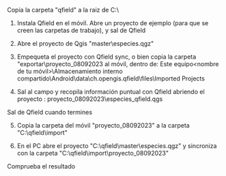 Copia la carpeta "qfield" a la raiz de C:\

1. Instala Qfield en el móvil. Abre un proyecto de ejemplo (para que se creen las carpetas de trabajo), y sal de Qfield

2. Abre el proyecto de Qgis "master\especies.qgz"

3. Empequeta el proyecto con Qfield sync, o bien copia la carpeta "exportar\proyecto_08092023 al móvil, dentro de:
Este equipo\<nombre de tu móvil>\Almacenamiento interno compartido\Android\data\ch.opengis.qfield\files\Imported Projects

4. Sal al campo y recopila información puntual con Qfield abriendo el proyecto :
proyecto_08092023\especies_qfield.qgs

Sal de Qfield cuando termines

5. Copia la carpeta del móvil "proyecto_08092023" a la carpeta  "C:\qfield\import\"

5. En el PC abre el proyecto "C:\qfield\master\especies.qgz" y sincroniza con la carpeta "C:\qfield\import\proyecto_08092023"

Comprueba el resultado
